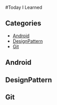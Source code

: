 #Today I Learned

 ## Categories
* [Android](#Android)
* [DesignPattern](#DesignPattern)
* [Git](Git)


## Android

## DesignPattern

## Git
